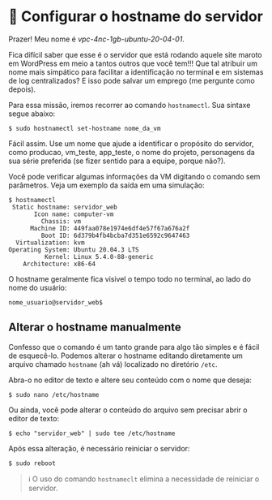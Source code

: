 # 🔖 Configurar o hostname do servidor

Prazer! Meu nome é *vpc-4nc-1gb-ubuntu-20-04-01*. 

Fica difícil saber que esse é o servidor que está rodando aquele site maroto em WordPress em meio a tantos outros que você tem!!! Que tal atribuir um nome mais simpático para facilitar a identificação no terminal e em sistemas de log centralizados? E isso pode salvar um emprego (me pergunte como depois).

Para essa missão, iremos recorrer ao comando `hostnamectl`. Sua sintaxe segue abaixo:

    $ sudo hostnamectl set-hostname nome_da_vm

Fácil assim. Use um nome que ajude a identificar o propósito do servidor, como producao, vm_teste, app_teste, o nome do projeto, personagens da sua série preferida (se fizer sentido para a equipe, porque não?).

Você pode verificar algumas informações da VM digitando o comando sem parâmetros. Veja um exemplo da saída em uma simulação:

    $ hostnamectl
     Static hostname: servidor_web 
           Icon name: computer-vm
             Chassis: vm
          Machine ID: 449faa078e1974e6df4e57f67a676a2f
             Boot ID: 6d379b4fb4bcba7d351e6592c9647463
      Virtualization: kvm
    Operating System: Ubuntu 20.04.3 LTS
              Kernel: Linux 5.4.0-88-generic
        Architecture: x86-64

O hostname geralmente fica visivel o tempo todo no terminal, ao lado do nome do usuário:

    nome_usuario@servidor_web$


## Alterar o hostname manualmente

Confesso que o comando é um tanto grande para algo tão simples e é fácil de esquecê-lo. Podemos alterar o hostname editando diretamente um arquivo chamado `hostname` (ah vá) localizado no diretório `/etc`.

Abra-o no editor de texto e altere seu conteúdo com o nome que deseja:
    
    $ sudo nano /etc/hostname

Ou ainda, você pode alterar o conteúdo do arquivo sem precisar abrir o editor de texto:

    $ echo "servidor_web" | sudo tee /etc/hostname

Após essa alteração, é necessário reiniciar o servidor:

    $ sudo reboot

> ℹ️ O uso do comando `hostnameclt` elimina a necessidade de reiniciar o servidor.